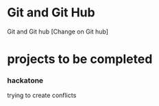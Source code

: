 # Git and Git Hub

Git and Git hub [Change on Git hub]

# projects to be completed
### hackatone

trying to create conflicts
